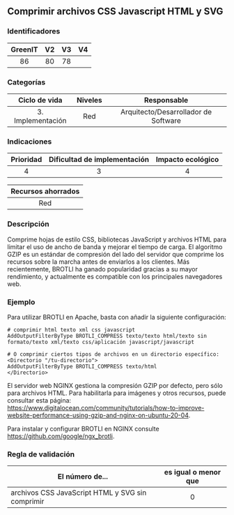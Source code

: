 ## Comprimir archivos CSS Javascript HTML y SVG

 ### Identificadores

 | GreenIT | V2 | V3 | V4 |
 |:-------:|:---:|:---:|:----:|
 | 86 | 80 | 78 | |

 ### Categorías

 | Ciclo de vida | Niveles | Responsable |
 |:-----------------:|:-------:|:----------------------------:|
 | 3. Implementación | Red | Arquitecto/Desarrollador de Software |

 ### Indicaciones

 | Prioridad | Dificultad de implementación | Impacto ecológico |
 |:------------------:|:-------------------------: |:-----------------:|
 | 4 | 3 | 4 |

 | Recursos ahorrados |
 |:------------------:|
 |        Red         |

 ### Descripción

Comprime hojas de estilo CSS, bibliotecas JavaScript y archivos HTML para limitar el uso de ancho de banda y mejorar el tiempo de carga. 
El algoritmo GZIP es un estándar de compresión del lado del servidor que comprime los recursos sobre la marcha antes de enviarlos a los clientes. 
Más recientemente, BROTLI ha ganado popularidad gracias a su mayor rendimiento, y actualmente es compatible con los principales navegadores web.
 
### Ejemplo

Para utilizar BROTLI en Apache, basta con añadir la siguiente configuración:

 ```
 # comprimir html texto xml css javascript
 AddOutputFilterByType BROTLI_COMPRESS texto/texto html/texto sin formato/texto xml/texto css/aplicación javascript/javascript

 # O comprimir ciertos tipos de archivos en un directorio específico:
 <Directorio "/tu-directorio">
 AddOutputFilterByType BROTLI_COMPRESS texto/html
 </Directorio>
 ```

El servidor web NGINX gestiona la compresión GZIP por defecto, pero sólo para archivos HTML.
Para habilitarla para imágenes y otros recursos, puede consultar esta página: https://www.digitalocean.com/community/tutorials/how-to-improve-website-performance-using-gzip-and-nginx-on-ubuntu-20-04.

 Para instalar y configurar BROTLI en NGINX consulte https://github.com/google/ngx_brotli.
 ### Regla de validación

 | El número de... | es igual o menor que |
 |---------------------------------------------------|:------------------------:|
 | archivos CSS JavaScript HTML y SVG sin comprimir | 0 |
